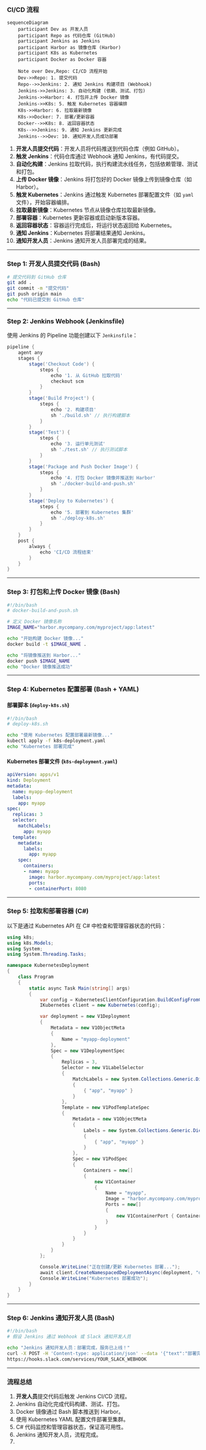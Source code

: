 ###  CI/CD 流程

```mermaid
sequenceDiagram
    participant Dev as 开发人员
    participant Repo as 代码仓库 (GitHub)
    participant Jenkins as Jenkins
    participant Harbor as 镜像仓库 (Harbor)
    participant K8s as Kubernetes
    participant Docker as Docker 容器

    Note over Dev,Repo: CI/CD 流程开始
    Dev->>Repo: 1. 提交代码
    Repo-->>Jenkins: 2. 通知 Jenkins 构建项目 (Webhook)
    Jenkins->>Jenkins: 3. 自动化构建 (依赖、测试、打包)
    Jenkins->>Harbor: 4. 打包并上传 Docker 镜像
    Jenkins->>K8s: 5. 触发 Kubernetes 容器编排
    K8s->>Harbor: 6. 拉取最新镜像
    K8s->>Docker: 7. 部署/更新容器
    Docker-->>K8s: 8. 返回容器状态
    K8s-->>Jenkins: 9. 通知 Jenkins 更新完成
    Jenkins-->>Dev: 10. 通知开发人员成功部署
```
1. **开发人员提交代码**：开发人员将代码推送到代码仓库（例如 GitHub）。
2. **触发 Jenkins**：代码仓库通过 Webhook 通知 Jenkins，有代码提交。
3. **自动化构建**：Jenkins 拉取代码，执行构建流水线任务，包括依赖管理、测试和打包。
4. **上传 Docker 镜像**：Jenkins 将打包好的 Docker 镜像上传到镜像仓库（如 Harbor）。
5. **触发 Kubernetes**：Jenkins 通过触发 Kubernetes 部署配置文件（如 `yaml` 文件），开始容器编排。
6. **拉取最新镜像**：Kubernetes 节点从镜像仓库拉取最新镜像。
7. **部署容器**：Kubernetes 更新容器或启动新版本容器。
8. **返回容器状态**：容器运行完成后，将运行状态返回给 Kubernetes。
9. **通知 Jenkins**：Kubernetes 将部署结果通知 Jenkins。
10. **通知开发人员**：Jenkins 通知开发人员部署完成的结果。

---

### **Step 1: 开发人员提交代码 (Bash)**
```bash
# 提交代码到 GitHub 仓库
git add .
git commit -m "提交代码"
git push origin main
echo "代码已提交到 GitHub 仓库"
```

---

### **Step 2: Jenkins Webhook (Jenkinsfile)**
使用 Jenkins 的 Pipeline 功能创建以下 `Jenkinsfile`：

```groovy
pipeline {
    agent any
    stages {
        stage('Checkout Code') {
            steps {
                echo '1. 从 GitHub 拉取代码'
                checkout scm
            }
        }
        stage('Build Project') {
            steps {
                echo '2. 构建项目'
                sh './build.sh' // 执行构建脚本
            }
        }
        stage('Test') {
            steps {
                echo '3. 运行单元测试'
                sh './test.sh' // 执行测试脚本
            }
        }
        stage('Package and Push Docker Image') {
            steps {
                echo '4. 打包 Docker 镜像并推送到 Harbor'
                sh './docker-build-and-push.sh'
            }
        }
        stage('Deploy to Kubernetes') {
            steps {
                echo '5. 部署到 Kubernetes 集群'
                sh './deploy-k8s.sh'
            }
        }
    }
    post {
        always {
            echo 'CI/CD 流程结束'
        }
    }
}
```

---

### **Step 3: 打包和上传 Docker 镜像 (Bash)**
```bash
#!/bin/bash
# docker-build-and-push.sh

# 定义 Docker 镜像名称
IMAGE_NAME="harbor.mycompany.com/myproject/app:latest"

echo "开始构建 Docker 镜像..."
docker build -t $IMAGE_NAME .

echo "将镜像推送到 Harbor..."
docker push $IMAGE_NAME
echo "Docker 镜像推送成功"
```

---

### **Step 4: Kubernetes 配置部署 (Bash + YAML)**
#### 部署脚本 (`deploy-k8s.sh`)
```bash
#!/bin/bash
# deploy-k8s.sh

echo "使用 Kubernetes 配置部署最新镜像..."
kubectl apply -f k8s-deployment.yaml
echo "Kubernetes 部署完成"
```

#### Kubernetes 部署文件 (`k8s-deployment.yaml`)
```yaml
apiVersion: apps/v1
kind: Deployment
metadata:
  name: myapp-deployment
  labels:
    app: myapp
spec:
  replicas: 3
  selector:
    matchLabels:
      app: myapp
  template:
    metadata:
      labels:
        app: myapp
    spec:
      containers:
      - name: myapp
        image: harbor.mycompany.com/myproject/app:latest
        ports:
        - containerPort: 8080
```

---

### **Step 5: 拉取和部署容器 (C#)**
以下是通过 Kubernetes API 在 C# 中检查和管理容器状态的代码：
```csharp
using k8s;
using k8s.Models;
using System;
using System.Threading.Tasks;

namespace KubernetesDeployment
{
    class Program
    {
        static async Task Main(string[] args)
        {
            var config = KubernetesClientConfiguration.BuildConfigFromConfigFile();
            IKubernetes client = new Kubernetes(config);

            var deployment = new V1Deployment
            {
                Metadata = new V1ObjectMeta
                {
                    Name = "myapp-deployment"
                },
                Spec = new V1DeploymentSpec
                {
                    Replicas = 3,
                    Selector = new V1LabelSelector
                    {
                        MatchLabels = new System.Collections.Generic.Dictionary<string, string>
                        {
                            { "app", "myapp" }
                        }
                    },
                    Template = new V1PodTemplateSpec
                    {
                        Metadata = new V1ObjectMeta
                        {
                            Labels = new System.Collections.Generic.Dictionary<string, string>
                            {
                                { "app", "myapp" }
                            }
                        },
                        Spec = new V1PodSpec
                        {
                            Containers = new[]
                            {
                                new V1Container
                                {
                                    Name = "myapp",
                                    Image = "harbor.mycompany.com/myproject/app:latest",
                                    Ports = new[]
                                    {
                                        new V1ContainerPort { ContainerPort = 8080 }
                                    }
                                }
                            }
                        }
                    }
                }
            };

            Console.WriteLine("正在创建/更新 Kubernetes 部署...");
            await client.CreateNamespacedDeploymentAsync(deployment, "default");
            Console.WriteLine("Kubernetes 部署成功");
        }
    }
}
```

---

### **Step 6: Jenkins 通知开发人员 (Bash)**
```bash
#!/bin/bash
# 假设 Jenkins 通过 Webhook 或 Slack 通知开发人员

echo "Jenkins 通知开发人员：部署完成，服务已上线！"
curl -X POST -H 'Content-type: application/json' --data '{"text":"部署完成！镜像已上线至 Kubernetes 集群。"}' \
https://hooks.slack.com/services/YOUR_SLACK_WEBHOOK
```

---

### 流程总结
1. **开发人员**提交代码后触发 Jenkins CI/CD 流程。
2. Jenkins 自动化完成代码构建、测试、打包。
3. Docker 镜像通过 Bash 脚本推送到 Harbor。
4. 使用 Kubernetes YAML 配置文件部署至集群。
5. C# 代码监控和管理容器状态，保证高可用性。
6. Jenkins 通知开发人员，流程完成。
7. 
